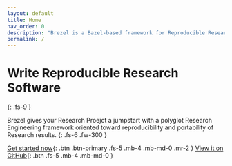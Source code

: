 ```yaml
---
layout: default
title: Home
nav_order: 0
description: "Brezel is a Bazel-based framework for Reproducible Research Software."
permalink: /
---
```


# Write Reproducible Research Software
{: .fs-9 }

Brezel gives your Research Proejct a jumpstart with a polyglot Research Engineering framework oriented toward reproducibility and portability of Research results.
{: .fs-6 .fw-300 }

[Get started now](/howto){: .btn .btn-primary .fs-5 .mb-4 .mb-md-0 .mr-2 } [View it on GitHub](https://github.com/uber/brezel){: .btn .fs-5 .mb-4 .mb-md-0 }
